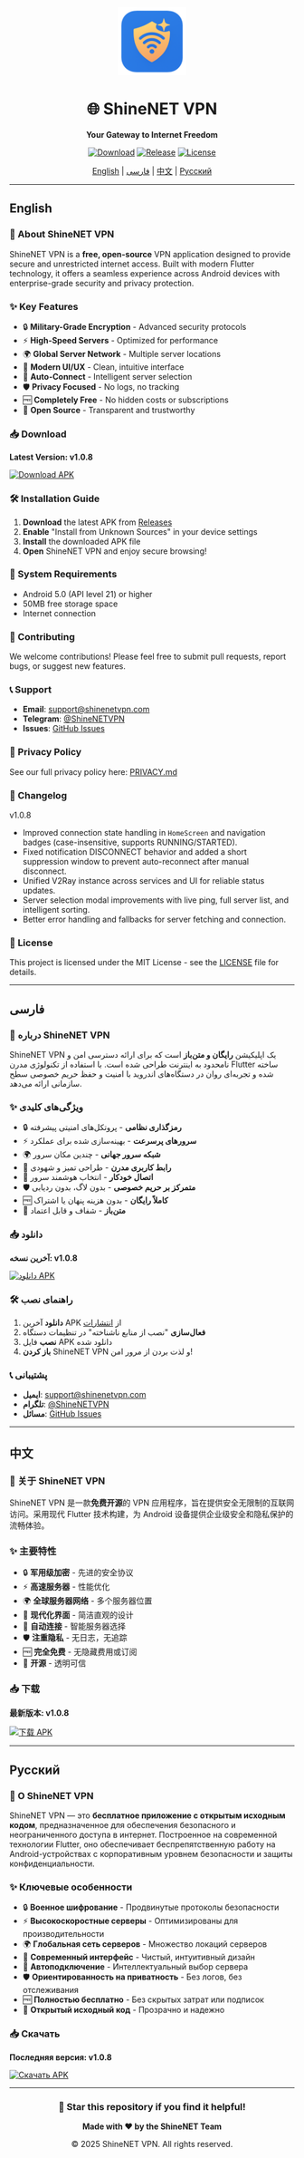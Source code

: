 <div align="center">
  <img src="https://raw.githubusercontent.com/shayanheidari01/ShineNETVPN/main/assets/images/logo.png" width="120" height="120" alt="ShineNET VPN Logo">
  
  # 🌐 **ShineNET VPN**
  
  **Your Gateway to Internet Freedom**
  
  [![Download](https://img.shields.io/github/downloads/shayanheidari01/ShineNETVPN/total?style=for-the-badge&color=blue)](https://github.com/shayanheidari01/ShineNETVPN/releases/latest)
  [![Release](https://img.shields.io/github/v/release/shayanheidari01/ShineNETVPN?style=for-the-badge&color=green)](https://github.com/shayanheidari01/ShineNETVPN/releases/latest)
  [![License](https://img.shields.io/github/license/shayanheidari01/ShineNETVPN?style=for-the-badge&color=orange)](LICENSE)
  
  [English](#english) | [فارسی](#فارسی) | [中文](#中文) | [Русский](#русский)
  
</div>

---

## English

### 🚀 About ShineNET VPN

ShineNET VPN is a **free, open-source** VPN application designed to provide secure and unrestricted internet access. Built with modern Flutter technology, it offers a seamless experience across Android devices with enterprise-grade security and privacy protection.

### ✨ Key Features

- 🔒 **Military-Grade Encryption** - Advanced security protocols
- ⚡ **High-Speed Servers** - Optimized for performance
- 🌍 **Global Server Network** - Multiple server locations
- 📱 **Modern UI/UX** - Clean, intuitive interface
- 🔄 **Auto-Connect** - Intelligent server selection
- 🛡️ **Privacy Focused** - No logs, no tracking
- 🆓 **Completely Free** - No hidden costs or subscriptions
- 📂 **Open Source** - Transparent and trustworthy

### 📥 Download

**Latest Version: v1.0.8**

[![Download APK](https://img.shields.io/badge/Download-APK-blue?style=for-the-badge&logo=android)](https://github.com/shayanheidari01/ShineNETVPN/releases/latest)

### 🛠️ Installation Guide

1. **Download** the latest APK from [Releases](https://github.com/shayanheidari01/ShineNETVPN/releases/latest)
2. **Enable** "Install from Unknown Sources" in your device settings
3. **Install** the downloaded APK file
4. **Open** ShineNET VPN and enjoy secure browsing!

### 📱 System Requirements

- Android 5.0 (API level 21) or higher
- 50MB free storage space
- Internet connection

### 🤝 Contributing

We welcome contributions! Please feel free to submit pull requests, report bugs, or suggest new features.

### 📞 Support

- **Email**: support@shinenetvpn.com
- **Telegram**: [@ShineNETVPN](https://t.me/ShineNETVPN)
- **Issues**: [GitHub Issues](https://github.com/shayanheidari01/ShineNETVPN/issues)

### 🔐 Privacy Policy

See our full privacy policy here: [PRIVACY.md](PRIVACY.md)

### 📝 Changelog

v1.0.8
- Improved connection state handling in `HomeScreen` and navigation badges (case-insensitive, supports RUNNING/STARTED).
- Fixed notification DISCONNECT behavior and added a short suppression window to prevent auto-reconnect after manual disconnect.
- Unified V2Ray instance across services and UI for reliable status updates.
- Server selection modal improvements with live ping, full server list, and intelligent sorting.
- Better error handling and fallbacks for server fetching and connection.

### 📄 License

This project is licensed under the MIT License - see the [LICENSE](LICENSE) file for details.

---

## فارسی

### 🚀 درباره ShineNET VPN

ShineNET VPN یک اپلیکیشن **رایگان و متن‌باز** است که برای ارائه دسترسی امن و نامحدود به اینترنت طراحی شده است. با استفاده از تکنولوژی مدرن Flutter ساخته شده و تجربه‌ای روان در دستگاه‌های اندروید با امنیت و حفظ حریم خصوصی سطح سازمانی ارائه می‌دهد.

### ✨ ویژگی‌های کلیدی

- 🔒 **رمزگذاری نظامی** - پروتکل‌های امنیتی پیشرفته
- ⚡ **سرورهای پرسرعت** - بهینه‌سازی شده برای عملکرد
- 🌍 **شبکه سرور جهانی** - چندین مکان سرور
- 📱 **رابط کاربری مدرن** - طراحی تمیز و شهودی
- 🔄 **اتصال خودکار** - انتخاب هوشمند سرور
- 🛡️ **متمرکز بر حریم خصوصی** - بدون لاگ، بدون ردیابی
- 🆓 **کاملاً رایگان** - بدون هزینه پنهان یا اشتراک
- 📂 **متن‌باز** - شفاف و قابل اعتماد

### 📥 دانلود

**آخرین نسخه: v1.0.8**

[![دانلود APK](https://img.shields.io/badge/دانلود-APK-blue?style=for-the-badge&logo=android)](https://github.com/shayanheidari01/ShineNETVPN/releases/latest)

### 🛠️ راهنمای نصب

1. **دانلود** آخرین APK از [انتشارات](https://github.com/shayanheidari01/ShineNETVPN/releases/latest)
2. **فعال‌سازی** "نصب از منابع ناشناخته" در تنظیمات دستگاه
3. **نصب** فایل APK دانلود شده
4. **باز کردن** ShineNET VPN و لذت بردن از مرور امن!

### 📞 پشتیبانی

- **ایمیل**: support@shinenetvpn.com
- **تلگرام**: [@ShineNETVPN](https://t.me/ShineNETVPN)
- **مسائل**: [GitHub Issues](https://github.com/shayanheidari01/ShineNETVPN/issues)

---

## 中文

### 🚀 关于 ShineNET VPN

ShineNET VPN 是一款**免费开源**的 VPN 应用程序，旨在提供安全无限制的互联网访问。采用现代 Flutter 技术构建，为 Android 设备提供企业级安全和隐私保护的流畅体验。

### ✨ 主要特性

- 🔒 **军用级加密** - 先进的安全协议
- ⚡ **高速服务器** - 性能优化
- 🌍 **全球服务器网络** - 多个服务器位置
- 📱 **现代化界面** - 简洁直观的设计
- 🔄 **自动连接** - 智能服务器选择
- 🛡️ **注重隐私** - 无日志，无追踪
- 🆓 **完全免费** - 无隐藏费用或订阅
- 📂 **开源** - 透明可信

### 📥 下载

**最新版本: v1.0.8**

[![下载 APK](https://img.shields.io/badge/下载-APK-blue?style=for-the-badge&logo=android)](https://github.com/shayanheidari01/ShineNETVPN/releases/latest)

---

## Русский

### 🚀 О ShineNET VPN

ShineNET VPN — это **бесплатное приложение с открытым исходным кодом**, предназначенное для обеспечения безопасного и неограниченного доступа в интернет. Построенное на современной технологии Flutter, оно обеспечивает беспрепятственную работу на Android-устройствах с корпоративным уровнем безопасности и защиты конфиденциальности.

### ✨ Ключевые особенности

- 🔒 **Военное шифрование** - Продвинутые протоколы безопасности
- ⚡ **Высокоскоростные серверы** - Оптимизированы для производительности
- 🌍 **Глобальная сеть серверов** - Множество локаций серверов
- 📱 **Современный интерфейс** - Чистый, интуитивный дизайн
- 🔄 **Автоподключение** - Интеллектуальный выбор сервера
- 🛡️ **Ориентированность на приватность** - Без логов, без отслеживания
- 🆓 **Полностью бесплатно** - Без скрытых затрат или подписок
- 📂 **Открытый исходный код** - Прозрачно и надежно

### 📥 Скачать

**Последняя версия: v1.0.8**

[![Скачать APK](https://img.shields.io/badge/Скачать-APK-blue?style=for-the-badge&logo=android)](https://github.com/shayanheidari01/ShineNETVPN/releases/latest)

---

<div align="center">
  
  ### 🌟 Star this repository if you find it helpful!
  
  **Made with ❤️ by the ShineNET Team**
  
  © 2025 ShineNET VPN. All rights reserved.
  
</div>
